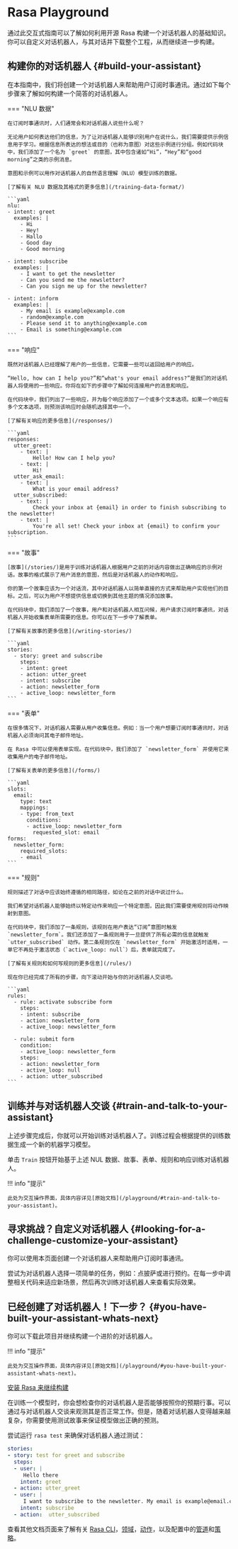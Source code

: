 # Rasa Playground

通过此交互式指南可以了解如何利用开源 Rasa 构建一个对话机器人的基础知识。你可以自定义对话机器人，与其对话并下载整个工程，从而继续进一步构建。

## 构建你的对话机器人 {#build-your-assistant}

在本指南中，我们将创建一个对话机器人来帮助用户订阅时事通讯。通过如下每个步骤来了解如何构建一个简答的对话机器人。

=== "NLU 数据"

    在订阅时事通讯时，人们通常会和对话机器人说些什么呢？

    无论用户如何表达他们的信息，为了让对话机器人能够识别用户在说什么，我们需要提供示例信息用于学习。根据信息所表达的想法或目的（也称为意图）对这些示例进行分组。例如代码块中，我们添加了一个名为 `greet` 的意图，其中包含诸如“Hi”，“Hey”和“good morning”之类的示例消息。

    意图和示例可以用作对话机器人的自然语言理解（NLU）模型训练的数据。

    [了解有关 NLU 数据及其格式的更多信息](/training-data-format/)

    ```yaml
    nlu:
    - intent: greet
      examples: |
        - Hi
        - Hey!
        - Hallo
        - Good day
        - Good morning

    - intent: subscribe
      examples: |
        - I want to get the newsletter
        - Can you send me the newsletter?
        - Can you sign me up for the newsletter?

    - intent: inform
      examples: |
        - My email is example@example.com
        - random@example.com
        - Please send it to anything@example.com
        - Email is something@example.com
    ```

=== "响应"

    既然对话机器人已经理解了用户的一些信息，它需要一些可以返回给用户的响应。

    “Hello, how can I help you?”和“what's your email address?”是我们的对话机器人将使用的一些响应。你将在如下的步骤中了解如何连接用户的消息和响应。

    在代码块中，我们列出了一些响应，并为每个响应添加了一个或多个文本选项。如果一个响应有多个文本选项，则预测该响应时会随机选择其中一个。

    [了解有关响应的更多信息](/responses/)

    ```yaml
    responses:
      utter_greet:
        - text: |
            Hello! How can I help you?
        - text: |
            Hi!
      utter_ask_email:
        - text: |
            What is your email address?
      utter_subscribed:
        - text: |
            Check your inbox at {email} in order to finish subscribing to the newsletter!
        - text: |
            You're all set! Check your inbox at {email} to confirm your subscription.
    ```

=== "故事"

    [故事](/stories/)是用于训练对话机器人根据用户之前的对话内容做出正确响应的示例对话。故事的格式展示了用户消息的意图，然后是对话机器人的动作和响应。

    你的第一个故事应该为一个对话流，其中对话机器人以简单直接的方式来帮助用户实现他们的目标。之后，可以为用户不想提供信息或切换到其他主题的情况添加故事。

    在代码块中，我们添加了一个故事，用户和对话机器人相互问候，用户请求订阅时事通讯，对话机器人开始收集表单所需要的信息。你可以在下一步中了解表单。

    [了解有关故事的更多信息](/writing-stories/)

    ```yaml
    stories:
      - story: greet and subscribe
        steps:
        - intent: greet
        - action: utter_greet
        - intent: subscribe
        - action: newsletter_form
        - active_loop: newsletter_form
    ```

=== "表单"

    在很多情况下，对话机器人需要从用户收集信息。例如：当一个用户想要订阅时事通讯时，对话机器人必须询问其电子邮件地址。

    在 Rasa 中可以使用表单实现。在代码块中，我们添加了 `newsletter_form` 并使用它来收集用户的电子邮件地址。

    [了解有关表单的更多信息](/forms/)

    ```yaml
    slots:
      email:
        type: text
        mappings:
        - type: from_text
          conditions:
          - active_loop: newsletter_form
            requested_slot: email
    forms:
      newsletter_form:
        required_slots:
        - email
    ```

=== "规则"

    规则描述了对话中应该始终遵循的相同路径，如论在之前的对话中说过什么。

    我们希望对话机器人能够始终以特定动作来响应一个特定意图，因此我们需要使用规则将动作映射到意图。

    在代码块中，我们添加了一条规则，该规则在用户表达“订阅”意图时触发 `newsletter_form`。我们还添加了一条规则用于一旦提供了所有必需的信息就触发 `utter_subscribed` 动作。第二条规则仅在 `newsletter_form` 开始激活时适用，一单它不再处于激活状态（`active_loop: null`）后，表单就完成了。

    [了解有关规则和如何写规则的更多信息](/rules/)

    现在你已经完成了所有的步骤，向下滚动开始与你的对话机器人交谈吧。

    ```yaml
    rules:
      - rule: activate subscribe form
        steps:
        - intent: subscribe
        - action: newsletter_form
        - active_loop: newsletter_form

      - rule: submit form
        condition:
        - active_loop: newsletter_form
        steps:
        - action: newsletter_form
        - active_loop: null
        - action: utter_subscribed
    ```

## 训练并与对话机器人交谈 {#train-and-talk-to-your-assistant}

上述步骤完成后，你就可以开始训练对话机器人了。训练过程会根据提供的训练数据生成一个新的机器学习模型。

单击 `Train` 按钮开始基于上述 NUL 数据、故事、表单、规则和响应训练对话机器人。

!!! info "提示"

    此处为交互操作界面，具体内容详见[原始文档](/playground/#train-and-talk-to-your-assistant)。

## 寻求挑战？自定义对话机器人 {#looking-for-a-challenge-customize-your-assistant}

你可以使用本页面创建一个对话机器人来帮助用户订阅时事通讯。

尝试为对话机器人选择一项简单的任务，例如：点披萨或进行预约。在每一步中调整相关代码来适应新场景，然后再次训练对话机器人来查看实际效果。

## 已经创建了对话机器人！下一步？ {#you-have-built-your-assistant-whats-next}

你可以下载此项目并继续构建一个进阶的对话机器人。

!!! info "提示"

    此处为交互操作界面，具体内容详见[原始文档](/playground/#you-have-built-your-assistant-whats-next)。

[安装 Rasa 来继续构建](/installation/installing-rasa-open-source/)

在训练一个模型时，你会想检查你的对话机器人是否能够按照你的预期行事。可以通过与对话机器人交谈来观测其是否正常工作。但是，随着对话机器人变得越来越复杂，你需要使用测试故事来保证模型做出正确的预测。

尝试运行 `rasa test` 来确保对话机器人通过测试：

```yaml
stories:
- story: test for greet and subscribe
  steps:
  - user: |
     Hello there
    intent: greet
  - action: utter_greet
  - user: |
     I want to subscribe to the newsletter. My email is example@email.com
    intent: subscribe
  - action:  utter_subscribed
```

查看其他文档页面来了解有关 [Rasa CLI](/command-line-interface/)，[领域](/domain/)，[动作](/actions/)，以及配置中的[管道](/tuning-your-model/)和[策略](/policies/)。
